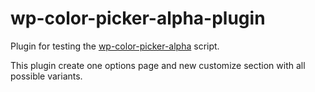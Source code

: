 # wp-color-picker-alpha-plugin


Plugin for testing the [wp-color-picker-alpha](https://github.com/kallookoo/wp-color-picker-alpha) script.

This plugin create one options page and new customize section with all possible variants. 


